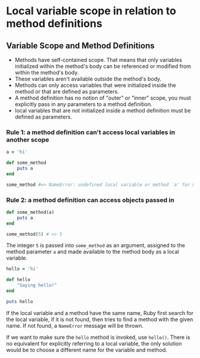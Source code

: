 # Local variable scope in relation to method definitions

## Variable Scope and Method Definitions

* Methods have self-contained scope. That means that only variables initialized within the method's body can be referenced or modified from within the method's body.
* These variables aren't available outside the method's body.
* Methods can only access variables that were initialized inside the method or that are defined as parameters.
* A method definition has no notion of "outer" or "inner" scope, you must explicitly pass in any parameters to a method definition.
* local variables that are not initialized inside a method definition must be defined as parameters.

### Rule 1: a method definition can't access local variables in another scope

```ruby
a = 'hi'

def some_method
	puts a
end

some_method #=> NameError: undefined local variable or method `a' for main:Object
```

### Rule 2: a method definition can access objects passed in

```ruby
def some_method(a)
	puts a
end

some_method(5) # => 5
```

The integer `5` is passed into `some_method` as an argument, assigned to the method parameter `a` and made available to the method body as a local variable.

```ruby
hello = 'hi'

def hello
	"Saying hello!"
end

puts hello
```

If the local variable and a method have the same name, Ruby first search for the local variable, if it is not found, then tries to find a method with the given name. If not found, a `NameError` message will be thrown. 

If we want to make sure the `hello` method is invoked, use `hello()`. There is no equivalent for explicitly referring to a local variable, the only solution would be to choose a different name for the variable and method.

